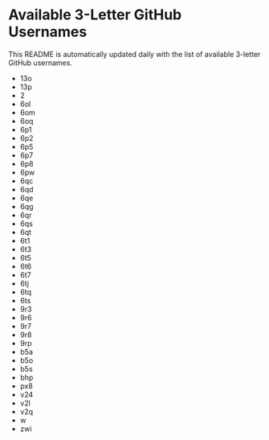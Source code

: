 # Available 3-Letter GitHub Usernames

This README is automatically updated daily with the list of available 3-letter GitHub usernames.

- 13o
- 13p
- 2
- 6ol
- 6om
- 6oq
- 6p1
- 6p2
- 6p5
- 6p7
- 6p8
- 6pw
- 6qc
- 6qd
- 6qe
- 6qg
- 6qr
- 6qs
- 6qt
- 6t1
- 6t3
- 6t5
- 6t6
- 6t7
- 6tj
- 6tq
- 6ts
- 9r3
- 9r6
- 9r7
- 9r8
- 9rp
- b5a
- b5o
- b5s
- bhp
- px8
- v24
- v2l
- v2q
- w
- zwi
